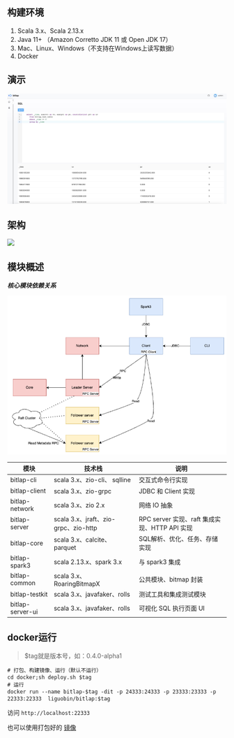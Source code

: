 ## 构建环境

1. Scala 3.x、Scala 2.13.x
2. Java 11+ （Amazon Corretto JDK 11 或 Open JDK 17）
3. Mac、Linux、Windows（不支持在Windows上读写数据）
4. Docker

## 演示

![bitlap sql](docs/bitlap_sql.jpg)

## 架构

![](http://ice-img.dreamylost.cn/2021-08-01-165808.png)

## 模块概述

***核心模块依赖关系***

![](docs/bitlap-structure.png)

| 模块               | 技术栈                               | 说明                                  |
|------------------|-----------------------------------|-------------------------------------|
| bitlap-cli       | scala 3.x、zio-cli、 sqlline        | 交互式命令行实现                            |
| bitlap-client    | scala 3.x、zio-grpc                | JDBC 和 Client 实现                    |
| bitlap-network   | scala 3.x、zio 2.x                 | 网络 IO 抽象                            |
| bitlap-server    | scala 3.x、jraft、zio-grpc、zio-http | RPC server 实现、raft 集成实现、HTTP API 实现 |
| bitlap-core      | scala 3.x、calcite、parquet         | SQL解析、优化、任务、存储实现                    |
| bitlap-spark3    | scala 2.13.x、spark 3.x            | 与 spark3 集成                         |
| bitlap-common    | scala 3.x、 RoaringBitmapX         | 公共模块、bitmap 封装                      |
| bitlap-testkit   | scala 3.x、javafaker、rolls         | 测试工具和集成测试模块                         |
| bitlap-server-ui | scala 3.x、javafaker、rolls         | 可视化 SQL 执行页面 UI                     |

## docker运行

> $tag就是版本号，如：0.4.0-alpha1
```
# 打包、构建镜像、运行（默认不运行）
cd docker;sh deploy.sh $tag
# 运行
docker run --name bitlap-$tag -dit -p 24333:24333 -p 23333:23333 -p 22333:22333  liguobin/bitlap:$tag
```
访问 `http://localhost:22333`

也可以使用打包好的 [镜像](https://hub.docker.com/r/liguobin/bitlap/tags)
